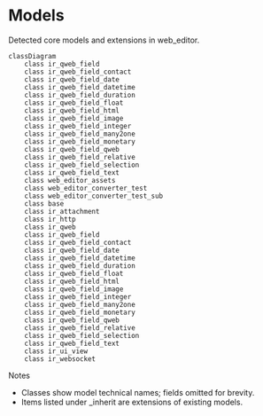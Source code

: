 # Models

Detected core models and extensions in web_editor.

```mermaid
classDiagram
    class ir_qweb_field
    class ir_qweb_field_contact
    class ir_qweb_field_date
    class ir_qweb_field_datetime
    class ir_qweb_field_duration
    class ir_qweb_field_float
    class ir_qweb_field_html
    class ir_qweb_field_image
    class ir_qweb_field_integer
    class ir_qweb_field_many2one
    class ir_qweb_field_monetary
    class ir_qweb_field_qweb
    class ir_qweb_field_relative
    class ir_qweb_field_selection
    class ir_qweb_field_text
    class web_editor_assets
    class web_editor_converter_test
    class web_editor_converter_test_sub
    class base
    class ir_attachment
    class ir_http
    class ir_qweb
    class ir_qweb_field
    class ir_qweb_field_contact
    class ir_qweb_field_date
    class ir_qweb_field_datetime
    class ir_qweb_field_duration
    class ir_qweb_field_float
    class ir_qweb_field_html
    class ir_qweb_field_image
    class ir_qweb_field_integer
    class ir_qweb_field_many2one
    class ir_qweb_field_monetary
    class ir_qweb_field_qweb
    class ir_qweb_field_relative
    class ir_qweb_field_selection
    class ir_qweb_field_text
    class ir_ui_view
    class ir_websocket
```

Notes
- Classes show model technical names; fields omitted for brevity.
- Items listed under _inherit are extensions of existing models.
